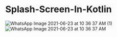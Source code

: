 # Splash-Screen-In-Kotlin
![WhatsApp Image 2021-06-23 at 10 36 37 AM (1)](https://user-images.githubusercontent.com/59532676/123038995-06495800-d40f-11eb-9151-042e715d0fe9.jpeg)
![WhatsApp Image 2021-06-23 at 10 36 37 AM](https://user-images.githubusercontent.com/59532676/123039004-09dcdf00-d40f-11eb-9694-5d4a4d5d656f.jpeg)

